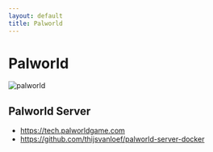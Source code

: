 ```yaml
---
layout: default
title: Palworld
---
```


# Palworld

![palworld](https://cdn.akamai.steamstatic.com/steam/apps/1623730/capsule_616x353.jpg?t=1707904340)

## Palworld Server

+ <https://tech.palworldgame.com>
+ <https://github.com/thijsvanloef/palworld-server-docker>
